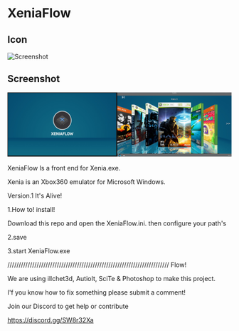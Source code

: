 # XeniaFlow

## Icon

![Screenshot](https://github.com/jackrabbit72380/XeniaFlow/blob/main/Xeniaflowiconb.png)

## Screenshot

![Screenshot](https://github.com/jackrabbit72380/XeniaFlow/blob/main/Screenshot2.jpg)

XeniaFlow Is a front end for Xenia.exe.

Xenia is an Xbox360 emulator for Microsoft Windows.

Version.1 It's Alive!

1.How to! install! 

Download this repo and open the XeniaFlow.ini. then configure your path's 

2.save

3.start XeniaFlow.exe

//////////////////////////////////////////////////////////////////////// Flow!

We are using illchet3d, AutioIt, SciTe & Photoshop to make this project.

I'f you know how to fix something please submit a comment!

Join our Discord to get help or contribute 

https://discord.gg/SW8r32Xa
